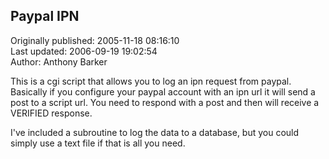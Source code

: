 ## Paypal IPN  
Originally published: 2005-11-18 08:16:10  
Last updated: 2006-09-19 19:02:54  
Author: Anthony Barker  
  
This is a cgi script that allows you to log an ipn request from paypal. Basically if you configure your paypal account with an ipn url it will send a post to a script url. You need to respond with a post and then will receive a VERIFIED response.

I've included a subroutine to log the data to a database, but you could simply use a text file if that is all you need.